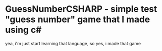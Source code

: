 # GuessNumberCSHARP - simple test "guess number" game that I made using c#
yea, i'm just start learning that language, so yes, i made that game
